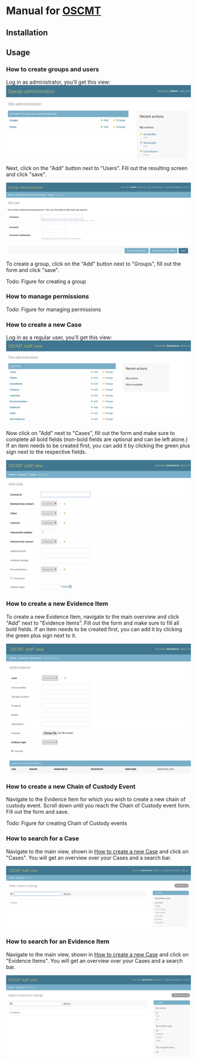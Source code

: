 # Manual for [OSCMT](https://github.com/oscmt/oscmt)
## Installation
## Usage
### How to create groups and users
Log in as administrator, you'll get this view:
![Administrator's view after login](figures/admin_overview.png)

Next, click on the "Add" button next to "Users". Fill out the resulting screen and
click "save".

![Creating users](figures/createuser.png)

To create a group, click on the "Add" button next to "Groups", fill out the form
and click "save".

Todo: Figure for creating a group

### How to manage permissions
Todo: Figure for managing permissions

### How to create a new Case
Log in as a regular user, you'll get this view:
![Consultant's view after login](figures/oscmt_overview.png)

Now click on "Add" next to "Cases", fill out the form and make sure to complete
all bold fields (non-bold fields are optional and can be left alone.) If an item
needs to be created first, you can add it by clicking the green plus sign next
to the respective fields.

![Case creation view](figures/newcase.png)

### How to create a new Evidence Item

To create a new Evidence Item, navigate to the main overview and click "Add"
next to "Evidence Items". Fill out the form and make sure to fill all bold
fields. If an item needs to be created first, you can add it by clicking the
green plus sign next to it.

![Evidence Item creation view](figures/newevidence.png)

### How to create a new Chain of Custody Event

Navigate to the Evidence Item for which you wish to create a new chain of
custody event. Scroll down until you reach the Chain of Custody event form. Fill
out the form and save.

Todo: Figure for creating Chain of Custody events

### How to search for a Case

Navigate to the main view, shown in [How to create a new
Case](#how-to-create-a-new-case) and click on "Cases". You will get an overview
over your Cases and a search bar.

![Case overview](figures/overviewcase.png)

### How to search for an Evidence Item

Navigate to the main view, shown in [How to create a new
Case](#how-to-create-a-new-case) and click on "Evidence Items". You will get an
overview over your Cases and a search bar.

![Evidence Item overview](figures/overviewevidence.png)
